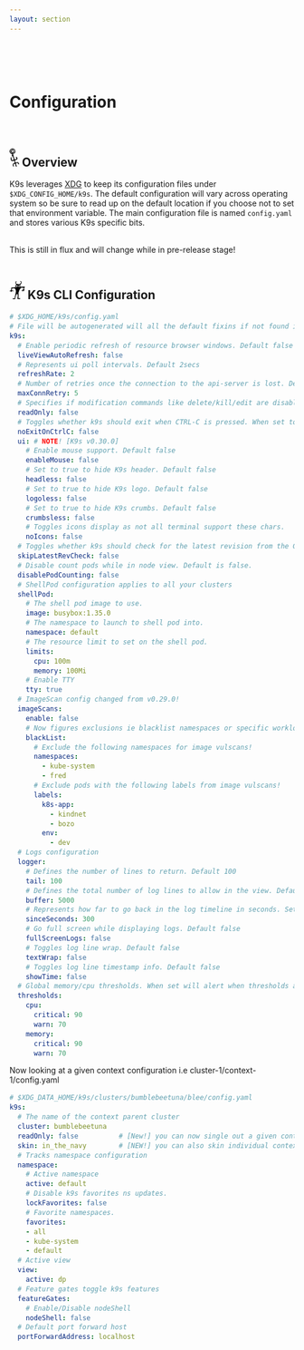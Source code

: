 ```yaml
---
layout: section
---
```


<i class="fas fa-cogs icon fa-7x"></i>

<br/>
<br/>
<br/>

# Configuration

<br/>

## <img src="/assets/sections/overview.png" width="auto" height="32"/> Overview

K9s leverages [XDG](https://specifications.freedesktop.org/basedir-spec/basedir-spec-latest.html) to keep its configuration files under `$XDG_CONFIG_HOME/k9s`.
The default configuration will vary across operating system so be sure to read up on the default location if you choose not to set that environment variable.
The main configuration file is named `config.yaml` and stores various K9s specific bits.

<br/>
<div class="note">
  <i class="fas fa-skull"></i> This is still in flux and will change while in pre-release stage!
</div>

<br/>

## <img src="/assets/sections/examples.png" width="auto" height="32"/> K9s CLI Configuration

```yaml
# $XDG_HOME/k9s/config.yaml
# File will be autogenerated will all the default fixins if not found in the config specification.
k9s:
  # Enable periodic refresh of resource browser windows. Default false
  liveViewAutoRefresh: false
  # Represents ui poll intervals. Default 2secs
  refreshRate: 2
  # Number of retries once the connection to the api-server is lost. Default 15.
  maxConnRetry: 5
  # Specifies if modification commands like delete/kill/edit are disabled. Default is false
  readOnly: false
  # Toggles whether k9s should exit when CTRL-C is pressed. When set to true, you will need to exist k9s via the :quit command. Default is false.
  noExitOnCtrlC: false
  ui: # NOTE! [K9s v0.30.0]
    # Enable mouse support. Default false
    enableMouse: false
    # Set to true to hide K9s header. Default false
    headless: false
    # Set to true to hide K9s logo. Default false
    logoless: false
    # Set to true to hide K9s crumbs. Default false
    crumbsless: false
    # Toggles icons display as not all terminal support these chars.
    noIcons: false
  # Toggles whether k9s should check for the latest revision from the Github repository releases. Default is false.
  skipLatestRevCheck: false
  # Disable count pods while in node view. Default is false.
  disablePodCounting: false
  # ShellPod configuration applies to all your clusters
  shellPod:
    # The shell pod image to use.
    image: busybox:1.35.0
    # The namespace to launch to shell pod into.
    namespace: default
    # The resource limit to set on the shell pod.
    limits:
      cpu: 100m
      memory: 100Mi
    # Enable TTY
    tty: true
  # ImageScan config changed from v0.29.0!
  imageScans:
    enable: false
    # Now figures exclusions ie blacklist namespaces or specific workload labels
    blackList:
      # Exclude the following namespaces for image vulscans!
      namespaces:
        - kube-system
        - fred
      # Exclude pods with the following labels from image vulscans!
      labels:
        k8s-app:
          - kindnet
          - bozo
        env:
          - dev
  # Logs configuration
  logger:
    # Defines the number of lines to return. Default 100
    tail: 100
    # Defines the total number of log lines to allow in the view. Default 1000
    buffer: 5000
    # Represents how far to go back in the log timeline in seconds. Setting to -1 will tail logs. Default is -1.
    sinceSeconds: 300
    # Go full screen while displaying logs. Default false
    fullScreenLogs: false
    # Toggles log line wrap. Default false
    textWrap: false
    # Toggles log line timestamp info. Default false
    showTime: false
  # Global memory/cpu thresholds. When set will alert when thresholds are met.
  thresholds:
    cpu:
      critical: 90
      warn: 70
    memory:
      critical: 90
      warn: 70
```

Now looking at a given context configuration i.e cluster-1/context-1/config.yaml

```yaml
# $XDG_DATA_HOME/k9s/clusters/bumblebeetuna/blee/config.yaml
k9s:
  # The name of the context parent cluster
  cluster: bumblebeetuna
  readOnly: false          # [New!] you can now single out a given context and make it readonly. Woof!
  skin: in_the_navy        # [NEW!] you can also skin individual contexts. Woof Woof!
  # Tracks namespace configuration
  namespace:
    # Active namespace
    active: default
    # Disable k9s favorites ns updates.
    lockFavorites: false
    # Favorite namespaces.
    favorites:
    - all
    - kube-system
    - default
  # Active view
  view:
    active: dp
  # Feature gates toggle k9s features
  featureGates:
    # Enable/Disable nodeShell
    nodeShell: false
  # Default port forward host
  portForwardAddress: localhost
```
